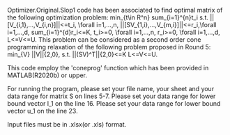 

Optimizer.Original.Slop1 code has been associated to find optimal matrix of the following optimization problem: 
min_{t\in R^n} sum_{i=1}^{n}t_i
s.t.
||[V_{i,1},...,V_{i,n}]||<=t_i, \forall i=1,...,n, 
||[SV_{1,i},...,V_{m,i}]||<=r_i,\forall i=1,...,d, 
sum_{i=1}^{d}r_i<=K,
t_i>=0,                         \forall i=1,...,n, 
r_i>=0,                         \forall i=1,...,d,
L<=V<=U. 
This problem can be considered as a second order cone programming relaxation of the following problem proposed in Round 5: 
min_{V} ||V||{2,0}, 
s.t. ||(SV)^T||{2,0}<=K
L<=V<=U.

This code employ the 'coneprog' function which has been provided in MATLAB(R2020b) or upper.

For running the program, please set your file name, your sheet and your data range for matrix S on lines 5-7. Please set your data range for lower bound vector l_1 on the line 16. Please set your data range for lower bound vector u_1 on the line 23.

Input files must be in .xlsx(or .xls) format.
